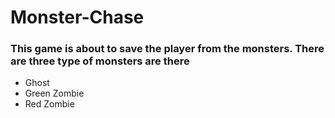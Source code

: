 # Monster-Chase

### This game is about to save the player from the monsters. There are three type of monsters are there
- Ghost
- Green Zombie
- Red Zombie
